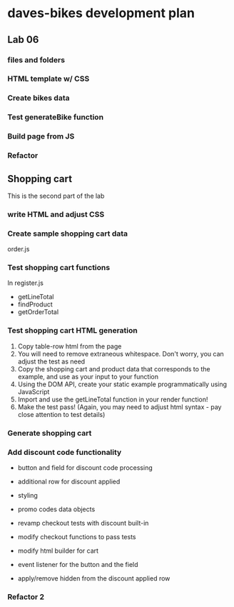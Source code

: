 # daves-bikes development plan

## Lab 06

### files and folders

### HTML template w/ CSS

### Create bikes data

### Test generateBike function

### Build page from JS

### Refactor

## Shopping cart

This is the second part of the lab

### write HTML and adjust CSS

### Create sample shopping cart data

order.js

### Test shopping cart functions

In register.js

- getLineTotal
- findProduct
- getOrderTotal

### Test shopping cart HTML generation

1. Copy table-row html from the page
1. You will need to remove extraneous whitespace. Don't worry, you can adjust the test as need
1. Copy the shopping cart and product data that corresponds to the example, and use as your input to your function
1. Using the DOM API, create your static example programmatically using JavaScript
1. Import and use the getLineTotal function in your render function!
1. Make the test pass! (Again, you may need to adjust html syntax - pay close attention to test details)

### Generate shopping cart

### Add discount code functionality

- button and field for discount code processing
- additional row for discount applied
- styling
- promo codes data objects

- revamp checkout tests with discount built-in
- modify checkout functions to pass tests

- modify html builder for cart

- event listener for the button and the field
- apply/remove hidden from the discount applied row

### Refactor 2
